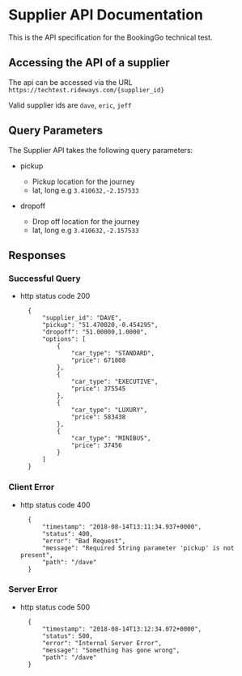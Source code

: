 # Supplier API Documentation

This is the API specification for the BookingGo technical test.

## Accessing the API of a supplier

The api can be accessed via the URL `https://techtest.rideways.com/{supplier_id}`

Valid supplier ids are `dave`, `eric`, `jeff`

## Query Parameters

The Supplier API takes the following query parameters:
        
+ pickup
    - Pickup location for the journey
    - lat, long e.g `3.410632,-2.157533`

+ dropoff
    - Drop off location for the journey
    - lat, long e.g `3.410632,-2.157533`
      
## Responses

### Successful Query

* http status code 200

        {
            "supplier_id": "DAVE",
            "pickup": "51.470020,-0.454295",
            "dropoff": "51.00000,1.0000",
            "options": [
                {
                    "car_type": "STANDARD",
                    "price": 671808
                },
                {
                    "car_type": "EXECUTIVE",
                    "price": 375545
                },
                {
                    "car_type": "LUXURY",
                    "price": 583438
                },
                {
                    "car_type": "MINIBUS",
                    "price": 37456
                }
            ]
        }
        
### Client Error
* http status code 400


        {
            "timestamp": "2018-08-14T13:11:34.937+0000",
            "status": 400,
            "error": "Bad Request",
            "message": "Required String parameter 'pickup' is not present",
            "path": "/dave"
        }

### Server Error
* http status code 500

        {
            "timestamp": "2018-08-14T13:12:34.072+0000",
            "status": 500,
            "error": "Internal Server Error",
            "message": "Something has gone wrong",
            "path": "/dave"
        }
